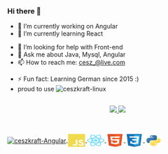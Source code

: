 ### Hi there 👋


- 🔭 I’m currently working on Angular
- 🌱 I’m currently learning React
<!-- - 👯 I’m looking to collaborate on ... -->
- 🤔 I’m looking for help with Front-end
- 💬 Ask me about Java, Mysql, Angular
- 📫 How to reach me: cesz_@live.com
<!-- - 😄 Pronouns: ... -->
- ⚡ Fun fact: Learning German since 2015 :)
- proud to use <img alt="ceszkraft-linux" height="30" width="30" src="https://cdn.jsdelivr.net/gh/devicons/devicon/icons/linux/linux-original.svg" />
## 
<div align="center">
  <a href="https://github.com/ceszkraft">
  <img height="180em" src="https://github-readme-stats.vercel.app/api?username=ceszkraft&show_icons=true&theme=dracula&include_all_commits=true&count_private=true"/>
  <img height="180em" src="https://github-readme-stats.vercel.app/api/top-langs/?username=ceszkraft&layout=compact&langs_count=7&theme=dracula"/>
</div>
  
##
  
 <div style="display: inline_block"><br>
 <img align="center" alt="ceszkraft-Angular" height="30" width="40" src="https://cdn.jsdelivr.net/gh/devicons/devicon/icons/angularjs/angularjs-original.svg"/>
 <img align="center" alt="ceszkraft-Js" height="30" width="40" src="https://raw.githubusercontent.com/devicons/devicon/master/icons/javascript/javascript-plain.svg">
  <img align="center" alt="ceszkraft-React" height="30" width="40" src="https://raw.githubusercontent.com/devicons/devicon/master/icons/react/react-original.svg">
  <img align="center" alt="ceszkraft-HTML" height="30" width="40" src="https://raw.githubusercontent.com/devicons/devicon/master/icons/html5/html5-original.svg">
  <img align="center" alt="ceszkraft-CSS" height="30" width="40" src="https://raw.githubusercontent.com/devicons/devicon/master/icons/css3/css3-original.svg">
  <img align="center" alt="ceszkraft-Python" height="30" width="40" src="https://raw.githubusercontent.com/devicons/devicon/master/icons/python/python-original.svg">
  </div>
  

   ##
   
   
   
   
